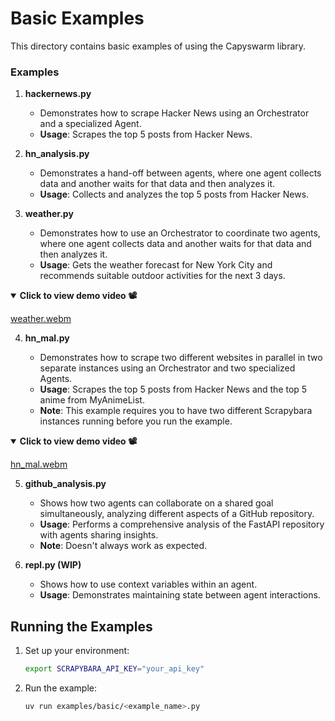 # Basic Examples

This directory contains basic examples of using the Capyswarm library.

### Examples

1. **hackernews.py**

   - Demonstrates how to scrape Hacker News using an Orchestrator and a specialized Agent.
   - **Usage**: Scrapes the top 5 posts from Hacker News.

2. **hn_analysis.py**

    - Demonstrates a hand-off between agents, where one agent collects data and another waits for that data and then analyzes it.
    - **Usage**: Collects and analyzes the top 5 posts from Hacker News.

3. **weather.py**

   - Demonstrates how to use an Orchestrator to coordinate two agents, where one agent collects data and another waits for that data and then analyzes it.
   - **Usage**: Gets the weather forecast for New York City and recommends suitable outdoor activities for the next 3 days.

<details open>
<summary><b>Click to view demo video 📽️</b></summary>
   
[weather.webm](https://github.com/user-attachments/assets/e289d12b-4dae-480b-b324-e5a874c78d77)
   
</details>

4. **hn_mal.py**

   - Demonstrates how to scrape two different websites in parallel in two separate instances using an Orchestrator and two specialized Agents.
   - **Usage**: Scrapes the top 5 posts from Hacker News and the top 5 anime from MyAnimeList.
   - **Note**: This example requires you to have two different Scrapybara instances running before you run the example.

<details open>
<summary><b>Click to view demo video 📽️</b></summary>
   
[hn_mal.webm](https://github.com/user-attachments/assets/1756fdf8-701b-4cd8-9555-055a4d007ad0)

</details>

5. **github_analysis.py**

   - Shows how two agents can collaborate on a shared goal simultaneously, analyzing different aspects of a GitHub repository.
   - **Usage**: Performs a comprehensive analysis of the FastAPI repository with agents sharing insights.
   - **Note**: Doesn't always work as expected.

6. **repl.py (WIP)**

   - Shows how to use context variables within an agent.
   - **Usage**: Demonstrates maintaining state between agent interactions.

## Running the Examples

1. Set up your environment:
   ```bash
   export SCRAPYBARA_API_KEY="your_api_key"
   ```

2. Run the example:
   ```bash
   uv run examples/basic/<example_name>.py
   ```

